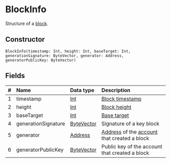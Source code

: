 # BlockInfo

Structure of a [block](/en/blockchain/block.md).

## Constructor

``` ride
BlockInfo(timestamp: Int, height: Int, baseTarget: Int, generationSignature: ByteVector, generator: Address, generatorPublicKey: ByteVector)
```

## Fields

|   #   | Name | Data type | Description |
| :--- | :--- | :--- | :--- |
| 1 | timestamp | [Int](/en/ride/data-types/int.md) | [Block timestamp](/en/blockchain/block/block-timestamp.md) |
| 2 | height | [Int](/en/ride/data-types/int.md) | [Block height](/en/blockchain/block/block-height.md) |
| 3 | baseTarget | [Int](/en/ride/data-types/int.md) | [Base target](/en/blockchain/block/block-generation/base-target.md) |
| 4 | generationSignature | [ByteVector](/en/ride/data-types/byte-vector.md) | Signature of a key block |
| 5 | generator | [Address](/en/ride/structures/common-structures/address.md) | [Address](/en/blockchain/account/address.md) of the [account](/en/blockchain/account.md) that created a block |
| 6 | generatorPublicKey | [ByteVector](/en/ride/data-types/byte-vector.md) | Public key of the account that created a block |
